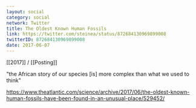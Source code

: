 ```yaml
---
layout: social
category: social
network: Twitter
title: The Oldest Known Human Fossils
link: https://twitter.com/steinea/status/872684130969899008
twitterID: 872684130969899008
date: 2017-06-07
---
```


[[2017]] / [[Posting]]

"the African story of our species [is] more complex than what we used to think"

<https://www.theatlantic.com/science/archive/2017/06/the-oldest-known-human-fossils-have-been-found-in-an-unusual-place/529452/>
